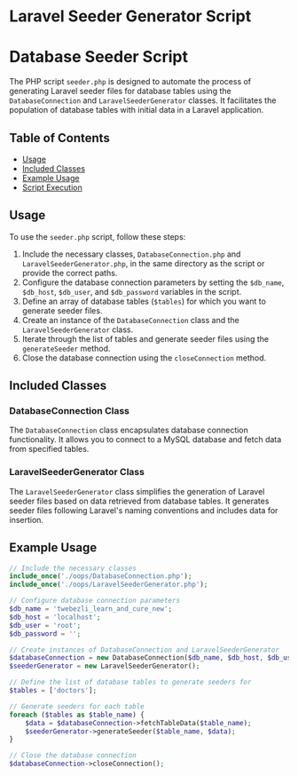 # Laravel Seeder Generator Script

# Database Seeder Script

The PHP script `seeder.php` is designed to automate the process of generating Laravel seeder files for database tables using the `DatabaseConnection` and `LaravelSeederGenerator` classes. It facilitates the population of database tables with initial data in a Laravel application.

## Table of Contents

- [Usage](#usage)
- [Included Classes](#included-classes)
- [Example Usage](#example-usage)
- [Script Execution](#script-execution)

## Usage

To use the `seeder.php` script, follow these steps:

1. Include the necessary classes, `DatabaseConnection.php` and `LaravelSeederGenerator.php`, in the same directory as the script or provide the correct paths.
2. Configure the database connection parameters by setting the `$db_name`, `$db_host`, `$db_user`, and `$db_password` variables in the script.
3. Define an array of database tables (`$tables`) for which you want to generate seeder files.
4. Create an instance of the `DatabaseConnection` class and the `LaravelSeederGenerator` class.
5. Iterate through the list of tables and generate seeder files using the `generateSeeder` method.
6. Close the database connection using the `closeConnection` method.

## Included Classes

### DatabaseConnection Class

The `DatabaseConnection` class encapsulates database connection functionality. It allows you to connect to a MySQL database and fetch data from specified tables.

### LaravelSeederGenerator Class

The `LaravelSeederGenerator` class simplifies the generation of Laravel seeder files based on data retrieved from database tables. It generates seeder files following Laravel's naming conventions and includes data for insertion.

## Example Usage

```php
// Include the necessary classes
include_once('./oops/DatabaseConnection.php');
include_once('./oops/LaravelSeederGenerator.php');

// Configure database connection parameters
$db_name = 'twebezli_learn_and_cure_new';
$db_host = 'localhost';
$db_user = 'root';
$db_password = '';

// Create instances of DatabaseConnection and LaravelSeederGenerator
$databaseConnection = new DatabaseConnection($db_name, $db_host, $db_user, $db_password);
$seederGenerator = new LaravelSeederGenerator();

// Define the list of database tables to generate seeders for
$tables = ['doctors'];

// Generate seeders for each table
foreach ($tables as $table_name) {
    $data = $databaseConnection->fetchTableData($table_name);
    $seederGenerator->generateSeeder($table_name, $data);
}

// Close the database connection
$databaseConnection->closeConnection();
